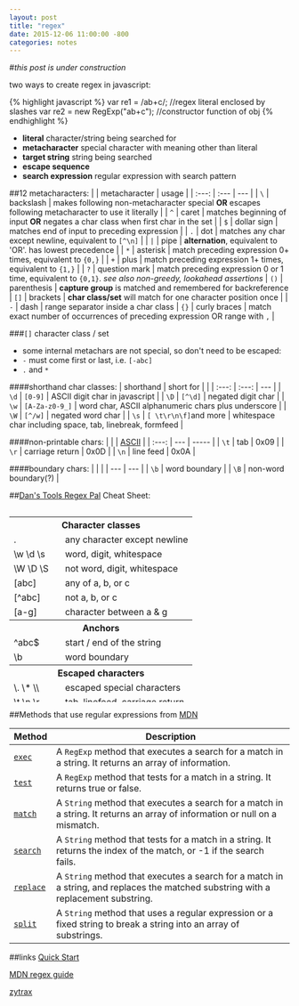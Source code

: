 ```yaml
---
layout: post
title: "regex"
date: 2015-12-06 11:00:00 -800
categories: notes
---
```


#*this post is under construction*

two ways to create regex in javascript:

{% highlight javascript %}
var re1 = /ab+c/; //regex literal enclosed by slashes
var re2 = new RegExp("ab+c"); //constructor function of obj
{% endhighlight %}


- **literal** character/string being searched for
- **metacharacter** special character with meaning other than literal
- **target string** string being searched
- **escape sequence**
- **search expression** regular expression with search pattern

##12 metacharacters:
|     | metacharacter | usage |
| :---: | :--- | --- |
| `\` | backslash | makes following non-metacharacter special **OR** escapes following metacharacter to use it literally |
| `^` | caret | matches beginning of input **OR** negates a char class when first char in the set |
| `$` | dollar sign | matches end of input to preceding expression |
| `.` | dot | matches any char except newline, equivalent to `[^\n]` |
| <code>&#124;</code> | pipe | **alternation**, equivalent to 'OR'. has lowest precedence |
| `*` | asterisk | match preceding expression 0+ times, equivalent to `{0,}` |
| `+` | plus | match preceding expression 1+ times, equivalent to `{1,}` |
| `?` | question mark | match preceding expression 0 or 1 time, equivalent to `{0,1}`. *see also non-greedy, lookahead assertions*
| `()` | parenthesis | **capture  group** is matched and remembered for backreference
| `[]` | brackets | **char class/set** will match for one character position once |
| `-` | dash | range separator inside a char class
| `{}` | curly braces | match exact number of occurrences of preceding expression OR range with `,` |

###`[]` character class / set

* some internal metachars are not special, so don't need to be escaped:
 * `-` must come first or last, i.e. `[-abc]`
 * `.` and `*`

####shorthand char classes:
| shorthand | short for |     |
| :---: | :---: | --- |
| `\d` | `[0-9]` | ASCII digit char in javascript |
| `\D` | `[^\d]` | negated digit char |
| `\w` | `[A-Za-z0-9_]` | word char, ASCII alphanumeric chars plus underscore |
| `\W` | `[^/w]` | negated word char |
| `\s` | `[ \t\r\n\f]`and more | whitespace char including space, tab, linebreak, formfeed |

####non-printable chars:
|       |     | [ASCII](http://www.ascii-code.com/) |
| :---: | --- | ----- |
| `\t` | tab | 0x09 |
| `\r` | carriage return | 0x0D |
| `\n` | line feed | 0x0A |

####boundary chars:
|     |     |
| --- | --- |
| `\b` | word boundary |
| `\B` | non-word boundary(?) |

##[Dan's Tools Regex Pal](http://www.regexpal.com/) Cheat Sheet:
<div class="ui-accordion-content ui-helper-reset ui-widget-content ui-corner-bottom ui-accordion-content-active" id="ui-id-4" aria-labelledby="ui-id-3" role="tabpanel" aria-hidden="false" style="display: block; height: 349px; overflow: auto;">
            <table class="">
                <tbody><tr>
                    <th colspan="2">Character classes</th>
                </tr>
                <tr>
                    <td>.</td>
                    <td>any character except newline</td>
                </tr>
                <tr>
                    <td>\w \d \s</td>
                    <td>word, digit, whitespace</td>
                </tr>
                <tr>
                    <td>\W \D \S</td>
                    <td>not word, digit, whitespace</td>
                </tr>
                <tr>
                    <td>[abc]</td>
                    <td>any of a, b, or c</td>
                </tr>
                <tr>
                    <td>[^abc]</td>
                    <td>not a, b, or c</td>
                </tr>
                <tr>
                    <td>[a-g]</td>
                    <td>character between a &amp; g</td>
                </tr>
                <tr>
                    <th colspan="2">Anchors</th>
                </tr>
                <tr>
                    <td>^abc$</td>
                    <td>start / end of the string</td>
                </tr>
                <tr>
                    <td>\b</td>
                    <td>word boundary</td>
                </tr>
                <tr>
                    <th colspan="2">Escaped characters</th>
                </tr>
                <tr>
                    <td>\. \* \\</td>
                    <td>escaped special characters</td>
                </tr>
                <tr>
                    <td>\t \n \r</td>
                    <td>tab, linefeed, carriage return</td>
                </tr>
                <tr>
                    <td>\u00A9</td>
                    <td>unicode escaped ©</td>
                </tr>
                <tr>
                    <th colspan="2">Groups &amp; Lookaround</th>
                </tr>
                <tr>
                    <td>(abc)</td>
                    <td>capture group</td>
                </tr>
                <tr>
                    <td>\1</td>
                    <td>backreference to group #1</td>
                </tr>
                <tr>
                    <td>(?:abc)</td>
                    <td>non-capturing group</td>
                </tr>
                <tr>
                    <td>(?=abc)</td>
                    <td>positive lookahead</td>
                </tr>
                <tr>
                    <td>(?!abc)</td>
                    <td>negative lookahead</td>
                </tr>
                <tr>
                    <th colspan="2">Quantifiers &amp; Alternation</th>
                </tr>
                <tr>
                    <td>a* a+ a?</td>
                    <td>0 or more, 1 or more, 0 or 1</td>
                </tr>
                <tr>
                    <td>a{5} a{2,}</td>
                    <td>exactly five, two or more</td>
                </tr>
                <tr>
                    <td>a{1,3}</td>
                    <td>between one &amp; three</td>
                </tr>
                <tr>
                    <td>a+? a{2,}?</td>
                    <td>match as few as possible</td>
                </tr>
                <tr>
                    <td>ab|cd</td>
                    <td>match ab or cd</td>
                </tr>
            </tbody></table>
	</div>

##Methods that use regular expressions from [MDN](https://developer.mozilla.org/en-US/docs/Web/JavaScript/Guide/Regular_Expressions)
<table>
 <thead>
  <tr>
   <th scope="col">Method</th>
   <th scope="col">Description</th>
  </tr>
 </thead>
 <tbody>
  <tr>
   <td><a href="https://developer.mozilla.org/en-US/docs/Web/JavaScript/Reference/Global_Objects/RegExp/exec" title="The exec() method executes a search for a match in a specified string. Returns a result array, or null."><code>exec</code></a></td>
   <td>A <code>RegExp</code> method that executes a search for a match in a string. It returns an array of information.</td>
  </tr>
  <tr>
   <td><a href="https://developer.mozilla.org/en-US/docs/Web/JavaScript/Reference/Global_Objects/RegExp/test" title="The test() method executes a search for a match between a regular expression and a specified string. Returns true or false."><code>test</code></a></td>
   <td>A <code>RegExp</code> method that tests for a match in a string. It returns true or false.</td>
  </tr>
  <tr>
   <td><a href="https://developer.mozilla.org/en-US/docs/Web/JavaScript/Reference/Global_Objects/String/match" title="The match() method retrieves the matches when matching a string against a regular expression."><code>match</code></a></td>
   <td>A <code>String</code> method that executes a search for a match in a string. It returns an array of information or null on a mismatch.</td>
  </tr>
  <tr>
   <td><a href="https://developer.mozilla.org/en-US/docs/Web/JavaScript/Reference/Global_Objects/String/search" title="The search() method executes a search for a match between a regular expression and this String object."><code>search</code></a></td>
   <td>A <code>String</code> method that tests for a match in a string. It returns the index of the match, or -1 if the search fails.</td>
  </tr>
  <tr>
   <td><a href="https://developer.mozilla.org/en-US/docs/Web/JavaScript/Reference/Global_Objects/String/replace" title="The replace() method returns a new string with some or all matches of a pattern replaced by a replacement. The pattern can be a string or a RegExp, and the replacement can be a string or a function to be called for each match."><code>replace</code></a></td>
   <td>A <code>String</code> method that executes a search for a match in a string, and replaces the matched substring with a replacement substring.</td>
  </tr>
  <tr>
   <td><a href="https://developer.mozilla.org/en-US/docs/Web/JavaScript/Reference/Global_Objects/String/split" title="The split() method splits a String object into an array of strings by separating the string into substrings."><code>split</code></a></td>
   <td>A <code>String</code> method that uses a regular expression or a fixed string to break a string into an array of substrings.</td>
  </tr>
 </tbody>
</table>


##links
[Quick Start](http://www.regular-expressions.info/quickstart.html)

[MDN regex guide](https://developer.mozilla.org/en-US/docs/Web/JavaScript/Guide/Regular_Expressions)

[zytrax](http://www.zytrax.com/tech/web/regex.htm)

[]()

[]()
	

